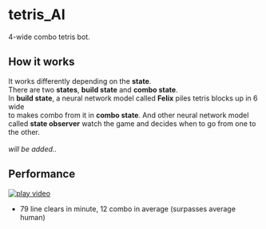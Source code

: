 # tetris_AI
4-wide combo tetris bot.  <br/>



How it works
---
It works differently depending on the **state**.<br/>
There are two **states**, **build state** and **combo state**.<br/>
In **build state**, a neural network model called **Felix** piles tetris blocks up in 6 wide <br/>
to makes combo from it in **combo state**.
And other neural network model called **state observer** watch the game and decides when to go from one to the other.<br/>
<br/>
*will be added..*
<br/>

Performance
---
[![play video](https://share.gifyoutube.com/gZzQVj.gif)](https://www.youtube.com/watch?v=QTJNax-B11I)

* 79 line clears in minute, 12 combo in average (surpasses average human)
